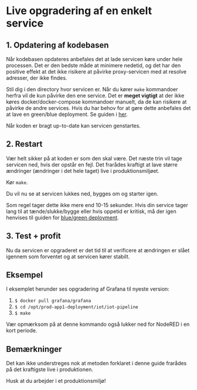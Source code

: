 # Live opgradering af en enkelt service

## 1. Opdatering af kodebasen

Når kodebasen opdateres anbefales det at lade servicen køre under hele processen.
Det er den bedste måde at minimere nedetid, og det har den positive effekt at det ikke risikere at påvirke proxy-servicen med at resolve adresser, der ikke findes.

Stil dig i den directory hvor servicen er. Når du kører `make` kommandoer herfra vil de kun påvirke den ene service. Det er **meget vigtigt** at der ikke køres docker/docker-compose kommandoer manuelt, da de kan risikere at påvirke de andre services. Hvis du har behov for at gøre dette anbefales det at lave en green/blue deployment. Se guiden i [her](green-blue.md).

Når koden er bragt up-to-date kan servicen genstartes.

## 2. Restart

Vær helt sikker på at koden er som den skal være. Det næste trin vil tage servicen ned, hvis der opstår en fejl. Det frarådes kraftigt at lave større ændringer (ændringer i det hele taget) live i produktionsmiljøet.

Kør `make`.

Du vil nu se at servicen lukkes ned, bygges om og starter igen.

Som regel tager dette ikke mere end 10-15 sekunder. Hvis din service tager lang til at tænde/slukke/bygge eller hvis oppetid er kritisk, må der igen henvises til guiden for [blue/green deployment](green-blue.md).

## 3. Test + profit

Nu da servicen er opgraderet er det tid til at verificere at ændringen er slået igennem som forventet og at servicen kører stabilt.

## Eksempel
I eksemplet herunder ses opgradering af Grafana til nyeste version:

1. `$ docker pull grafana/grafana`
2. `$ cd /opt/prod-app1-deployment/iot/iot-pipeline`
3. `$ make`

Vær opmærksom på at denne kommando også lukker ned for NodeRED i en kort periode.

## Bemærkninger

Det kan ikke understreges nok at metoden forklaret i denne guide frarådes på det kraftigste live i produktionen.

Husk at du arbejder i et produktionsmiljø!

